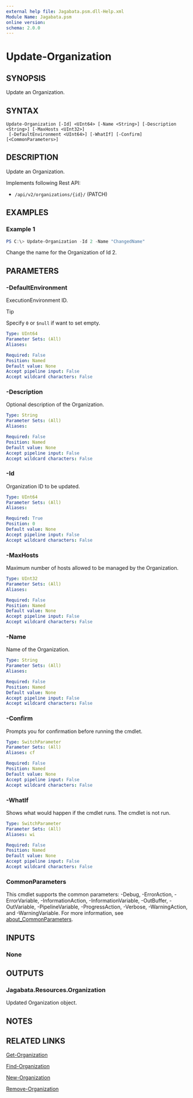 ```yaml
---
external help file: Jagabata.psm.dll-Help.xml
Module Name: Jagabata.psm
online version:
schema: 2.0.0
---
```


# Update-Organization

## SYNOPSIS
Update an Organization.

## SYNTAX

```
Update-Organization [-Id] <UInt64> [-Name <String>] [-Description <String>] [-MaxHosts <UInt32>]
 [-DefaultEnvironment <UInt64>] [-WhatIf] [-Confirm] [<CommonParameters>]
```

## DESCRIPTION
Update an Organization. 

Implements following Rest API:  
- `/api/v2/organizations/{id}/` (PATCH)

## EXAMPLES

### Example 1
```powershell
PS C:\> Update-Organization -Id 2 -Name "ChangedName"
```

Change the name for the Organization of Id 2.

## PARAMETERS

### -DefaultEnvironment
ExecutionEnvironment ID.

> [!TIP]  
> Specify `0` or `$null` if want to set empty.

```yaml
Type: UInt64
Parameter Sets: (All)
Aliases:

Required: False
Position: Named
Default value: None
Accept pipeline input: False
Accept wildcard characters: False
```

### -Description
Optional description of the Organization.

```yaml
Type: String
Parameter Sets: (All)
Aliases:

Required: False
Position: Named
Default value: None
Accept pipeline input: False
Accept wildcard characters: False
```

### -Id
Organization ID to be updated.

```yaml
Type: UInt64
Parameter Sets: (All)
Aliases:

Required: True
Position: 0
Default value: None
Accept pipeline input: False
Accept wildcard characters: False
```

### -MaxHosts
Maximum number of hosts allowed to be managed by the Organization.

```yaml
Type: UInt32
Parameter Sets: (All)
Aliases:

Required: False
Position: Named
Default value: None
Accept pipeline input: False
Accept wildcard characters: False
```

### -Name
Name of the Organization.

```yaml
Type: String
Parameter Sets: (All)
Aliases:

Required: False
Position: Named
Default value: None
Accept pipeline input: False
Accept wildcard characters: False
```

### -Confirm
Prompts you for confirmation before running the cmdlet.

```yaml
Type: SwitchParameter
Parameter Sets: (All)
Aliases: cf

Required: False
Position: Named
Default value: None
Accept pipeline input: False
Accept wildcard characters: False
```

### -WhatIf
Shows what would happen if the cmdlet runs.
The cmdlet is not run.

```yaml
Type: SwitchParameter
Parameter Sets: (All)
Aliases: wi

Required: False
Position: Named
Default value: None
Accept pipeline input: False
Accept wildcard characters: False
```

### CommonParameters
This cmdlet supports the common parameters: -Debug, -ErrorAction, -ErrorVariable, -InformationAction, -InformationVariable, -OutBuffer, -OutVariable, -PipelineVariable, -ProgressAction, -Verbose, -WarningAction, and -WarningVariable. For more information, see [about_CommonParameters](http://go.microsoft.com/fwlink/?LinkID=113216).

## INPUTS

### None
## OUTPUTS

### Jagabata.Resources.Organization
Updated Organization object.

## NOTES

## RELATED LINKS

[Get-Organization](Get-Organization.md)

[Find-Organization](Find-Organization.md)

[New-Organization](New-Organization.md)

[Remove-Organization](Remove-Organization.md)
